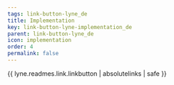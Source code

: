 ```yaml
---
tags: link-button-lyne_de
title: Implementation
key: link-button-lyne-implementation_de
parent: link-button-lyne_de
icon: implementation
order: 4
permalink: false  
---
```

{{ lyne.readmes.link.linkbutton | absolutelinks | safe }}


